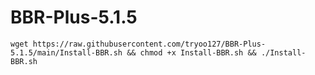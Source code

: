 # BBR-Plus-5.1.5
```
wget https://raw.githubusercontent.com/tryoo127/BBR-Plus-5.1.5/main/Install-BBR.sh && chmod +x Install-BBR.sh && ./Install-BBR.sh

```
